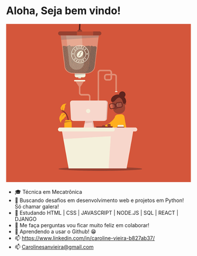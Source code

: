 

<!--
### Hi there 👋
**Ca-byte/Ca-byte** is a ✨ _special_ ✨ repository because its `README.md` (this file) appears on your GitHub profile.

Here are some ideas to get you started:

- 🔭 I’m currently working on ...
- 🌱 I’m currently learning ...
- 👯 I’m looking to collaborate on ...
- 🤔 I’m looking for help with ...
- 💬 Ask me about ...
- 📫 How to reach me: ...
- 😄 Pronouns: ...
- ⚡ Fun fact: ...
-->

# Aloha, Seja bem vindo!
![MyGithubTemplate](https://github.com/Ca-byte/Ca-byte/blob/master/MyGithubTemplate.gif )


 - :mortar_board: Técnica em Mecatrônica
 - :dart: Buscando desafios em desenvolvimento web e projetos em Python! Só chamar galera! 
 - :book: Estudando HTML | CSS | JAVASCRIPT | NODE.JS | SQL | REACT | DJANGO
 - 💬 Me faça perguntas vou ficar muito feliz em colaborar!
 - :eyes: Aprendendo a usar o Github! :grin:
 - 📫 https://www.linkedin.com/in/caroline-vieira-b827ab37/
 - 📫 Carolinesanvieira@gmail.com
